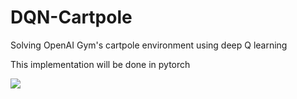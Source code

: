 # DQN-Cartpole

Solving OpenAI Gym's cartpole environment using deep Q learning

This implementation will be done in pytorch

<img src="https://www.gymlibrary.ml/_images/cart_pole.gif">
